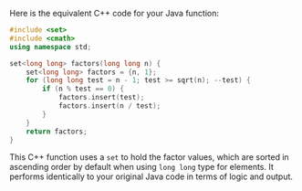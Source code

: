 Here is the equivalent C++ code for your Java function:

```cpp
#include <set>
#include <cmath>
using namespace std;

set<long long> factors(long long n) {
    set<long long> factors = {n, 1};
    for (long long test = n - 1; test >= sqrt(n); --test) {
        if (n % test == 0) {
            factors.insert(test);
            factors.insert(n / test);
        }
    }
    return factors;
}
```
This C++ function uses a `set` to hold the factor values, which are sorted in ascending order by default when using `long long` type for elements. It performs identically to your original Java code in terms of logic and output.
